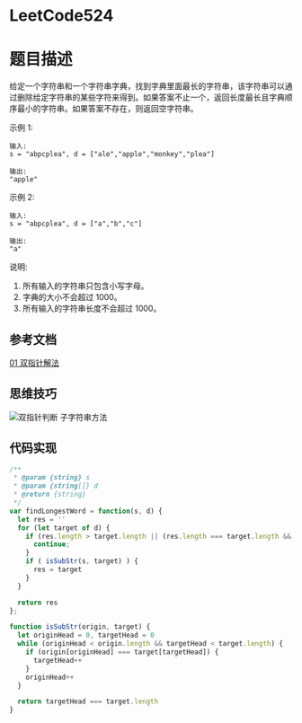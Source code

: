 # LeetCode524

# 题目描述

给定一个字符串和一个字符串字典，找到字典里面最长的字符串，该字符串可以通过删除给定字符串的某些字符来得到。如果答案不止一个，返回长度最长且字典顺序最小的字符串。如果答案不存在，则返回空字符串。

示例 1:
```
输入:
s = "abpcplea", d = ["ale","apple","monkey","plea"]

输出: 
"apple"
```

示例 2:
```
输入:
s = "abpcplea", d = ["a","b","c"]

输出: 
"a"
```

说明:
1. 所有输入的字符串只包含小写字母。
2. 字典的大小不会超过 1000。
3. 所有输入的字符串长度不会超过 1000。


## 参考文档

[01 双指针解法](https://github.com/CyC2018/CS-Notes/blob/master/notes/Leetcode%20%E9%A2%98%E8%A7%A3%20-%20%E5%8F%8C%E6%8C%87%E9%92%88.md)


## 思维技巧

![双指针判断 子字符串方法](https://s1.ax1x.com/2020/06/09/t4RHPS.png)


## 代码实现

```js
/**
 * @param {string} s
 * @param {string[]} d
 * @return {string}
 */
var findLongestWord = function(s, d) {
  let res = ''
  for (let target of d) {
    if (res.length > target.length || (res.length === target.length && res < target)  ) {
      continue;
    }
    if ( isSubStr(s, target) ) {
      res = target
    }
  }

  return res
};

function isSubStr(origin, target) {
  let originHead = 0, targetHead = 0
  while (originHead < origin.length && targetHead < target.length) {
    if (origin[originHead] === target[targetHead]) {
      targetHead++
    }
    originHead++
  }

  return targetHead === target.length
}
```





